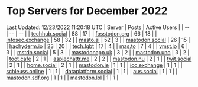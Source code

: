 # Top Servers for December 2022
Last Updated: 12/23/2022 11:20:18 UTC
| Server | Posts | Active Users |
| -- | -- | -- |
| [techhub.social](https://techhub.social/tags/PowerShell) | 88 | 17 |
| [fosstodon.org](https://fosstodon.org/tags/PowerShell) | 66 | 18 |
| [infosec.exchange](https://infosec.exchange/tags/PowerShell) | 58 | 32 |
| [masto.ai](https://masto.ai/tags/PowerShell) | 52 | 3 |
| [mastodon.social](https://mastodon.social/tags/PowerShell) | 26 | 15 |
| [hachyderm.io](https://hachyderm.io/tags/PowerShell) | 23 | 20 |
| [tech.lgbt](https://tech.lgbt/tags/PowerShell) | 17 | 4 |
| [mas.to](https://mas.to/tags/PowerShell) | 7 | 4 |
| [vmst.io](https://vmst.io/tags/PowerShell) | 6 | 3 |
| [mstdn.social](https://mstdn.social/tags/PowerShell) | 5 | 3 |
| [mastodonapp.uk](https://mastodonapp.uk/tags/PowerShell) | 3 | 2 |
| [mastodon.uno](https://mastodon.uno/tags/PowerShell) | 3 | 2 |
| [toot.cafe](https://toot.cafe/tags/PowerShell) | 2 | 1 |
| [aspiechattr.me](https://aspiechattr.me/tags/PowerShell) | 2 | 2 |
| [mastodon.nu](https://mastodon.nu/tags/PowerShell) | 2 | 1 |
| [twit.social](https://twit.social/tags/PowerShell) | 2 | 1 |
| [home.social](https://home.social/tags/PowerShell) | 2 | 1 |
| [mastodon.ie](https://mastodon.ie/tags/PowerShell) | 1 | 1 |
| [ioc.exchange](https://ioc.exchange/tags/PowerShell) | 1 | 1 |
| [schleuss.online](https://schleuss.online/tags/PowerShell) | 1 | 1 |
| [dataplatform.social](https://dataplatform.social/tags/PowerShell) | 1 | 1 |
| [aus.social](https://aus.social/tags/PowerShell) | 1 | 1 |
| [mastodon.sdf.org](https://mastodon.sdf.org/tags/PowerShell) | 1 | 1 |
| [mastodon.lol](https://mastodon.lol/tags/PowerShell) | 1 | 1 |

